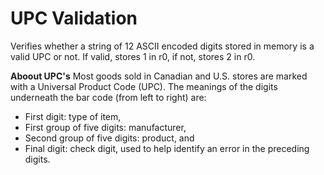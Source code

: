 # UPC Validation

Verifies whether a string of 12 ASCII encoded digits stored in memory is a valid UPC or not. If valid, stores 1 in r0, if not, stores 2 in r0.

**Aboout UPC's**
Most goods sold in Canadian and U.S. stores are marked with a Universal Product Code (UPC).
The meanings of the digits underneath the bar code (from left to right) are:
  - First digit: type of item,
  - First group of five digits: manufacturer,
  - Second group of five digits: product, and
  - Final digit: check digit, used to help identify an error in the preceding digits.
  
  
